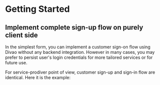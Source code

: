 # Getting Started

## Implement complete sign-up flow on purely client side 

In the simplest form, you can implement a customer sign-on flow using Divao without any backend integration. However in many cases, you may prefer to persist user's login credentials for more tailored services or for future use. 

For service-prodiver point of view, customer sign-up and sign-in flow are identical. Here it is the example:


